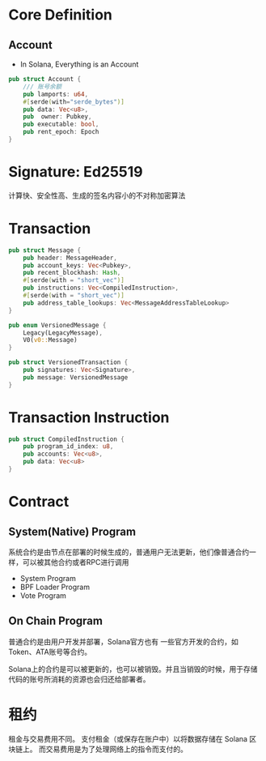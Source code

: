 # Core Definition
## Account
- In Solana, Everything is an Account
```rust
pub struct Account {
    /// 账号余额
    pub lamports: u64,
    #[serde(with="serde_bytes")]
    pub data: Vec<u8>,
    pub  owner: Pubkey,
    pub executable: bool,
    pub rent_epoch: Epoch
}
```
# Signature: Ed25519
计算快、安全性高、生成的签名内容小的不对称加密算法

# Transaction
```rust
pub struct Message {
    pub header: MessageHeader,
    pub account_keys: Vec<Pubkey>,
    pub recent_blockhash: Hash,
    #[serde(with = "short_vec")]
    pub instructions: Vec<CompiledInstruction>,
    #[serde(with = "short_vec")]
    pub address_table_lookups: Vec<MessageAddressTableLookup>
}

pub enum VersionedMessage {
    Legacy(LegacyMessage),
    V0(v0::Message)
}

pub struct VersionedTransaction {
    pub signatures: Vec<Signature>,
    pub message: VersionedMessage
}
```
# Transaction Instruction
```rust
pub struct CompiledInstruction {
    pub program_id_index: u8,
    pub accounts: Vec<u8>,
    pub data: Vec<u8>
}
```
# Contract
## System(Native) Program
系统合约是由节点在部署的时候生成的，普通用户无法更新，他们像普通合约一样，可以被其他合约或者RPC进行调用
- System Program
- BPF Loader Program
- Vote Program
## On Chain Program
普通合约是由用户开发并部署，Solana官方也有 一些官方开发的合约，如Token、ATA账号等合约。

Solana上的合约是可以被更新的，也可以被销毁。并且当销毁的时候，用于存储 代码的账号所消耗的资源也会归还给部署者。
# 租约
租金与交易费用不同。 支付租金（或保存在账户中）以将数据存储在 Solana 区块链上。 而交易费用是为了处理网络上的指令而支付的。